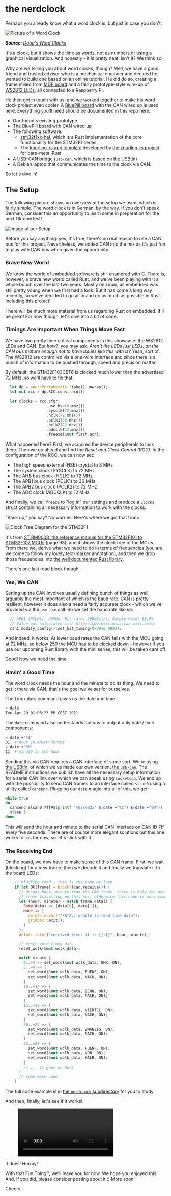 # the nerdclock

Perhaps you already know what a word clock is, but just in case you don't:

![Picture of a Word Clock](./resources/generic-wordclock.jpg "A Word Clock")

_**Source**: [Doug's Word Clocks](http://www.dougswordclocks.com/shop/wc-30cm/#prettyPhoto)_

It's a clock, but it shows the time as words, not as numbers or using a graphical
visualization. And honestly - it _is_ pretty neat, isn't it? We think so!

Why are we telling you about word clocks, though? Well, we have a good friend
and trusted advisor who is a mechanical engineer and decided he wanted to build
one based on an online tutorial. He did do so, creating a frame milled from [MDF
board](https://en.wikipedia.org/wiki/Medium-density_fibreboard) and a fairly
prototype-style wire-up of [WS2812
LEDs](https://cdn-shop.adafruit.com/datasheets/WS2812.pdf), all connected to a
Raspberry Pi.

He then got in touch with us, and we worked together to make his word clock
project even cooler. A [BluePill
board](https://stm32-base.org/boards/STM32F103C8T6-Blue-Pill.html) with the CAN
wired up is used here. Everything you'll need should be documented in this
repo here.

- Our friend's existing prototype
- The BluePill board with CAN wired up
- The following software:
  - [stm32f1xx-hal](https://github.com/stm32-rs/stm32f1xx-hal), which is a Rust implementation of the core functionality for the STM32F1 series
  - The [knurling-rs app template](https://github.com/knurling-rs/app-template) developed by [the knurling-rs project](https://knurling.ferrous-systems.com/) for bare-metal Rust
- A USB-CAN bridge ([`usb-can`](https://github.com/bmc-labs/usb-can), which is
    based on [the USBtin](https://www.fischl.de/usbtin/))
- A Debian laptop that communicates the time to the clock via CAN.

So let's dive in!

## The Setup

The following picture shows an overview of the setup we used, which is fairly
simple. The word clock is in German, by the way. If you don't speak German,
consider this an opportunity to learn some in preparation for the next
Oktoberfest!

![Image of our Setup](./resources/setup.png "Our Setup")

Before you say anything: yes, it's true, there's no real reason to use a CAN
bus for this project. Nevertheless, we added CAN into the mix as it's just fun
to play with CAN bus when given the opportunity.

### Brave New World

We know the world of embedded software is still enamored with C. There is,
however, a brave new world called Rust, and we've been playing with it a whole
bunch over the last two years. Mostly on Linux, as embedded was still pretty
young when we first had a look. But it has come a long way recently, so we've
decided to go all in and do as much as possible in Rust. Including this project!

There will be much more material from us regarding Rust on embedded. It'll be
great! For now though, let's dive into a bit of code.

### Timings Are Important When Things Move Fast

We have two pretty time critical components in this showcase: the WS2812 LEDs
and CAN. _But how?_, you may ask. _Aren't the LEDs just LEDs, an the CAN bus
mature enough not to have issues like this with is?_ Yeah, sort of. The WS2812
are controlled via a one-wire interface and since there is a bunch of
information to be pushed through, speed and precision matter.

By default, the STM32F103CBT6 is clocked much lower than the advertised 72 MHz,
so we'll have to fix that:

```rust
  let dp = pac::Peripherals::take().unwrap();
  let mut rcc = dp.RCC.constrain();

  let clocks = rcc.cfgr
                  .use_hse(8.mhz())
                  .sysclk(72.mhz())
                  .hclk(72.mhz())
                  .pclk1(36.mhz())
                  .pclk2(72.mhz())
                  .adcclk(12.mhz())
                  .freeze(&mut flash.acr);
```

What happened here? First, we acquired the device peripherals to lock them.
Then we go ahead and find the _Reset and Clock Control (RCC)_. In the
configuration of the RCC, we can now set:

- The high speed external (HSE) crystal to 8 MHz
- The system clock (SYSCLK) to 72 MHz
- The AHB bus clock (HCLK) to 72 MHz
- The APB1 bus clock (PCLK1) to 36 MHz
- The APB2 bus clock (PCLK2) to 72 MHz
- The ADC clock (ADCCLK) to 12 MHz

And finally, we call `freeze` to "log in" our settings and produce a `Clocks`
struct containing all necessary information to work with the clocks.

"Back up," you say? No worries. Here's where we got that from:

![Clock Tree Diagram for the STM32F1](./resources/clock-tree-stm32f1.jpg "The Clock Tree of the STM32F1 Platform")

It's from [ST RM0008, the reference manual for the STM32F101 to STM32F107
MCUs](https://www.st.com/resource/en/reference_manual/cd00171190-stm32f101xx-stm32f102xx-stm32f103xx-stm32f105xx-and-stm32f107xx-advanced-armbased-32bit-mcus-stmicroelectronics.pdf)
(page 93), and it shows the clock tree of the MCUs. From there we, derive what
we need to do in terms of frequencies (you are welcome to follow my lovely
text-marker annotation), and then we drop those frequencies into [the well
documented Rust
library](https://docs.rs/stm32f1xx-hal/0.7.0/stm32f1xx_hal/rcc/struct.CFGR.html).

There's one last road block though.

### Yes, We CAN

Setting up the CAN involves usually defining bunch of things as well, arguably
the most important of which is the baud rate. CAN is pretty resilient, however
it does also a need a fairly accurate clock - which we've provided via the
`use_hse` call. So we set the baud rate like so:

```rust
  // APB1 (PCLK1): 36MHz, Bit rate: 500kBit/s, Sample Point 88.9%
  // Value was calculated with http://www.bittiming.can-wiki.info/
  can1.modify_config().set_bit_timing(0x001e_0003);
```

And indeed, it works! At lower baud rates the CAN fails with the MCU going at
72 MHz, so below 250 the MCU has to be clocked down - however if you use our
upcoming Rust library with the mini series, this will be taken care of!

Good! Now we need the time.

### Havin' a Good Time

The word clock needs the hour and the minute to do its thing. We need to get it
there via CAN; that's the goal we've set for ourselves.

The Linux `date` command gives us the date and time:

```bash
» date
Tue Apr 20 01:08:23 PM CEST 2021
```

The `date` command also understands options to output only date / time
components:

```bash
» date +"%I"
01  # hour in AM/PM format
» date +"%M"
11  # minute in the hour
```

Sending this via CAN requires a CAN interface of some sort. We're using [the
USBtin](https://www.fischl.de/usbtin/), of which we've made our own version,
[the `usb-can`](https://github.com/bmc-labs/usb-can). The README instructions
we publish have all the necessary setup information for a serial CAN link over
which we can speak using `socketcan`. We end up with the possibility to send
CAN frames to an interface called `slcan0` using a utility called `cansend`.
Plugging our `date` magic into all of this, we get:

```bash
while true
do
  cansend slcan0 7ff#$(printf '%02x%02x' $(date +"%I") $(date +"%M"))
  sleep 5
done
```

This will send the hour and minute to the serial CAN interface on CAN ID 7ff
every five seconds. There are of course more elegant solutions but this one
works for us for now, so let's stick with it.

### The Receiving End

On the board, we now have to make sense of this CAN frame. First, we wait
(blocking) for a new frame; then we decode it and finally we translate it to
the board LEDs:

```rust
    // blocking read - this is the code we loop
    if let Ok(frame) = block!(can.receive()) {
      // decode hour, minute from the CAN frame. there is only the one CAN
      // frame travelling on this bus, otherwise this code is more complex
      let (hour, minute) = match frame.data() {
        Some(data) => (data[0], data[1]),
        None => {
          defmt::error!("FATAL: unable to read time data");
          gridbox::exit();
        }
      };
      defmt::info!("received time: it is {}:{}", hour, minute);

      // reset word clock data
      reset_wclk(&mut wclk_data);

      match minute {
        0..=4 => set_word(&mut wclk_data, UHR, ON),
        5..=9 => {
          set_word(&mut wclk_data, FUENF, ON);
          set_word(&mut wclk_data, NACH, ON);
        }
        10..=14 => {
          set_word(&mut wclk_data, ZEHN, ON);
          set_word(&mut wclk_data, NACH, ON);
        }
        15..=19 => {
          set_word(&mut wclk_data, VIERTEL, ON);
          set_word(&mut wclk_data, NACH, ON);
        }
        20..=24 => {
          set_word(&mut wclk_data, ZWANZIG, ON);
          set_word(&mut wclk_data, NACH, ON);
        }
        25..=29 => {
          set_word(&mut wclk_data, FUENF, ON);
          set_word(&mut wclk_data, VOR, ON);
          set_word(&mut wclk_data, HALB, ON);
        }
        // ... it goes on here
      }
      // some more code
    }
```

The full code example is in [the `nerdclock` subdirectory](./nerdclock) for you
to study.

And then, finally, let's see if it works!

<figure class="video_container">
  <video controls="true" allowfullscreen="true">
    <source src="./resources/can-wordclock-video.mp4" type="video/mp4">
  </video>
</figure>

It does! Hurray!

With that Fun Thing™, we'll leave you for now. We hope you enjoyed this. And, if
you did, please consider posting about it :) More soon!

Cheers!

